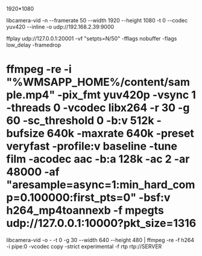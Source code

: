 1920*1080 

libcamera-vid -n --framerate 50 --width 1920 --height 1080 -t 0 --codec yuv420 --inline -o udp://192.168.2.39:9000

ffplay udp://127.0.0.1:20001 -vf "setpts=N/50" -fflags nobuffer -flags low_delay -framedrop


# ffmpeg -re -i "%WMSAPP_HOME%/content/sample.mp4" -pix_fmt yuv420p -vsync 1 -threads 0 -vcodec libx264 -r 30 -g 60 -sc_threshold 0 -b:v 512k -bufsize 640k -maxrate 640k -preset veryfast -profile:v baseline -tune film -acodec aac -b:a 128k -ac 2 -ar 48000 -af "aresample=async=1:min_hard_comp=0.100000:first_pts=0" -bsf:v h264_mp4toannexb -f mpegts udp://127.0.0.1:10000?pkt_size=1316


libcamera-vid -o - -t 0 -g 30 --width 640 --height 480 | ffmpeg -re -f h264 -i pipe:0 -vcodec copy -strict experimental -f rtp rtp://SERVER